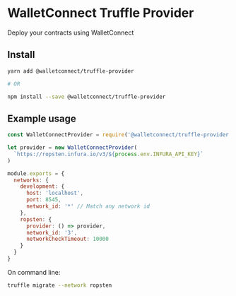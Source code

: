 # WalletConnect Truffle Provider

Deploy your contracts using WalletConnect

## Install

```bash
yarn add @walletconnect/truffle-provider

# OR

npm install --save @walletconnect/truffle-provider
```

## Example usage

```javascript
const WalletConnectProvider = require('@walletconnect/truffle-provider').default

let provider = new WalletConnectProvider(
  `https://ropsten.infura.io/v3/${process.env.INFURA_API_KEY}`
)

module.exports = {
  networks: {
    development: {
      host: 'localhost',
      port: 8545,
      network_id: '*' // Match any network id
    },
    ropsten: {
      provider: () => provider,
      network_id: '3',
      networkCheckTimeout: 10000
    }
  }
}
```

On command line:
```bash
truffle migrate --network ropsten
```